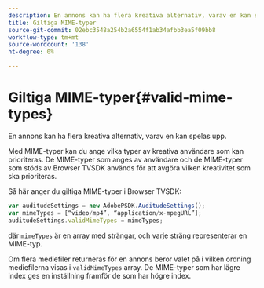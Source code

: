 ```yaml
---
description: En annons kan ha flera kreativa alternativ, varav en kan spelas upp.
title: Giltiga MIME-typer
source-git-commit: 02ebc3548a254b2a6554f1ab34afbb3ea5f09bb8
workflow-type: tm+mt
source-wordcount: '138'
ht-degree: 0%

---
```


# Giltiga MIME-typer{#valid-mime-types}

En annons kan ha flera kreativa alternativ, varav en kan spelas upp.

Med MIME-typer kan du ange vilka typer av kreativa användare som kan prioriteras. De MIME-typer som anges av användare och de MIME-typer som stöds av Browser TVSDK används för att avgöra vilken kreativitet som ska prioriteras.

Så här anger du giltiga MIME-typer i Browser TVSDK:

```js
var auditudeSettings = new AdobePSDK.AuditudeSettings(); 
var mimeTypes = [“video/mp4”, “application/x-mpegURL”]; 
auditudeSettings.validMimeTypes = mimeTypes; 
```

där `mimeTypes` är en array med strängar, och varje sträng representerar en MIME-typ.

Om flera mediefiler returneras för en annons beror valet på i vilken ordning mediefilerna visas i `validMimeTypes` array. De MIME-typer som har lägre index ges en inställning framför de som har högre index.
